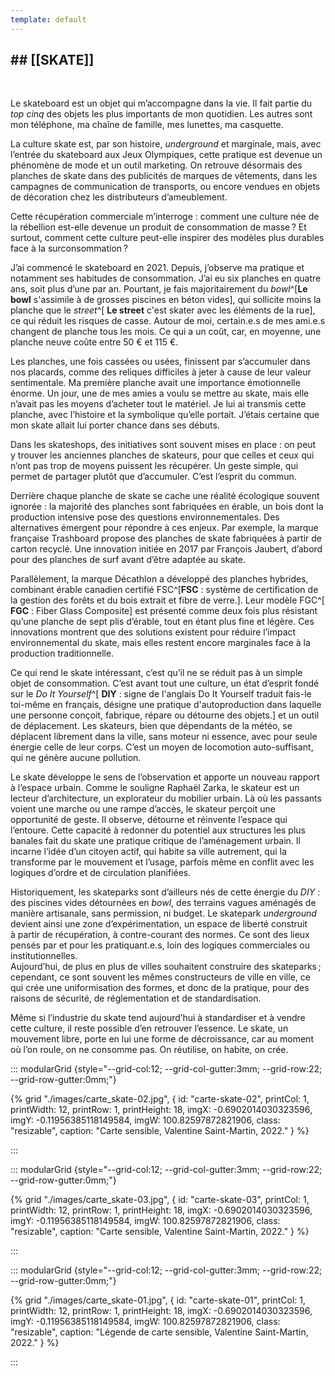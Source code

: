 ```yaml
---
template: default
---
```


## ## [[SKATE]]


<br class="breakpage">

Le skateboard est un objet qui m’accompagne dans la vie. Il fait partie du *top cinq* des objets les plus importants de mon quotidien. Les autres sont mon téléphone, ma chaîne de famille, mes lunettes, ma casquette.

La culture skate est, par son histoire, _underground_ et marginale, mais, avec l’entrée du skateboard aux Jeux Olympiques, cette pratique est devenue un phénomène de mode et un outil marketing. On retrouve désormais des planches de skate dans des publicités de marques de vêtements, dans les campagnes de communication de transports, ou encore vendues en objets de décoration chez les distributeurs d’ameublement.

Cette récupération commerciale m’interroge : comment une culture née de la rébellion est-elle devenue un produit de consommation de masse ? Et surtout, comment cette culture peut-elle inspirer des modèles plus durables face à la surconsommation ?

J’ai commencé le skateboard en 2021. Depuis, j’observe ma pratique et notamment ses habitudes de consommation. J’ai eu six planches en quatre ans, soit plus d’une par an. Pourtant, je fais majoritairement du _bowl_^[**Le bowl** s'assimile à de grosses piscines en béton vides], qui sollicite moins la planche que le _street_^[ **Le street** c'est skater avec les éléments de la rue], ce qui réduit les risques de casse. Autour de moi, certain.e.s de mes ami.e.s changent de planche tous les mois. Ce qui a un coût, car, en moyenne, une planche neuve coûte entre 50 € et 115 €. 

Les planches, une fois cassées ou usées, finissent par s’accumuler dans nos placards, comme des reliques difficiles à jeter à cause de leur valeur sentimentale. 
Ma première planche avait une importance émotionnelle énorme. Un jour, une de mes amies a voulu se mettre au skate, mais elle n’avait pas les moyens d’acheter tout le matériel. Je lui ai transmis cette planche, avec l’histoire et la symbolique qu’elle portait. J’étais certaine que mon skate allait lui porter chance dans ses débuts.

Dans les skateshops, des initiatives sont souvent mises en place : on peut y trouver les anciennes planches de skateurs, pour que celles et ceux qui n’ont pas trop de moyens puissent les récupérer. Un geste simple, qui permet de partager plutôt que d’accumuler. C’est l’esprit du commun.

Derrière chaque planche de skate se cache une réalité écologique souvent ignorée : la majorité des planches sont fabriquées en érable, un bois dont la production intensive pose des questions environnementales. Des alternatives émergent pour répondre à ces enjeux. Par exemple, la marque française Trashboard propose des planches de skate fabriquées à partir de carton recyclé. Une innovation initiée en 2017 par François Jaubert, d’abord pour des planches de surf avant d’être adaptée au skate.

Parallèlement, la marque Décathlon a développé des planches hybrides, combinant érable canadien certifié FSC^[**FSC** : système de certification de la gestion des forêts et du bois extrait et fibre de verre.]. Leur modèle FGC^[ **FGC** : Fiber Glass Composite] est présenté comme deux fois plus résistant qu’une planche de sept plis d’érable, tout en étant plus fine et légère. Ces innovations montrent que des solutions existent pour réduire l’impact environnemental du skate, mais elles restent encore marginales face à la production traditionnelle.

Ce qui rend le skate intéressant, c’est qu’il ne se réduit pas à un simple objet de consommation. C’est avant tout une culture, un état d’esprit fondé sur le _Do It Yourself_^[ **DIY** : signe de l'anglais Do It Yourself traduit fais-le toi-même en français, désigne une pratique d'autoproduction dans laquelle une personne conçoit, fabrique, répare ou détourne des objets.] et un outil de déplacement. Les skateurs, bien que dépendants de la météo, se déplacent librement dans la ville, sans moteur ni essence, avec pour seule énergie celle de leur corps. C’est un moyen de locomotion auto-suffisant, qui ne génère aucune pollution.

Le skate développe le sens de l’observation et apporte un nouveau rapport à l’espace urbain. Comme le souligne Raphaël Zarka, le skateur est un lecteur d’architecture, un explorateur du mobilier urbain. Là où les passants voient une marche ou une rampe d’accès, le skateur perçoit une opportunité de geste. Il observe, détourne et réinvente l’espace qui l’entoure. Cette capacité à redonner du potentiel aux structures les plus banales fait du skate une pratique critique de l’aménagement urbain. Il incarne l’idée d’un citoyen actif, qui habite sa ville autrement, qui la transforme par le mouvement et l’usage, parfois même en conflit avec les logiques d’ordre et de circulation planifiées.

Historiquement, les skateparks sont d’ailleurs nés de cette énergie du *DIY* : des piscines vides détournées en _bowl_, des terrains vagues aménagés de manière artisanale, sans permission, ni budget. Le skatepark _underground_ devient ainsi une zone d’expérimentation, un espace de liberté construit à partir de récupération, à contre-courant des normes. Ce sont des lieux pensés par et pour les pratiquant.e.s, loin des logiques commerciales ou institutionnelles.  
Aujourd’hui, de plus en plus de villes souhaitent construire des skateparks ; cependant, ce sont souvent les mêmes constructeurs de ville en ville, ce qui crée une uniformisation des formes, et donc de la pratique, pour des raisons de sécurité, de réglementation et de standardisation.

Même si l’industrie du skate tend aujourd’hui à standardiser et à vendre cette culture, il reste possible d’en retrouver l’essence. Le skate, un mouvement libre, porte en lui une forme de décroissance, car au moment où l’on roule, on ne consomme pas. On réutilise, on habite, on crée.

::: modularGrid {style="--grid-col:12; --grid-col-gutter:3mm; --grid-row:22; --grid-row-gutter:0mm;"}

{% grid "./images/carte_skate-02.jpg", { 
  id: "carte-skate-02",
  printCol: 1,
  printWidth: 12,
  printRow: 1,
  printHeight: 18,
  imgX: -0.6902014030323596,
  imgY: -0.11956385118149584,
  imgW: 100.82597872821906,
  class: "resizable",
  caption: "Carte sensible, Valentine Saint-Martin, 2022."
} %}

:::

::: modularGrid {style="--grid-col:12; --grid-col-gutter:3mm; --grid-row:22; --grid-row-gutter:0mm;"}

{% grid "./images/carte_skate-03.jpg", { 
  id: "carte-skate-03",
  printCol: 1,
  printWidth: 12,
  printRow: 1,
  printHeight: 18,
  imgX: -0.6902014030323596,
  imgY: -0.11956385118149584,
  imgW: 100.82597872821906,
  class: "resizable",
  caption: "Carte sensible, Valentine Saint-Martin, 2022."
} %}

:::

::: modularGrid {style="--grid-col:12; --grid-col-gutter:3mm; --grid-row:22; --grid-row-gutter:0mm;"}

{% grid "./images/carte_skate-01.jpg", { 
  id: "carte-skate-01",
  printCol: 1,
  printWidth: 12,
  printRow: 1,
  printHeight: 18,
  imgX: -0.6902014030323596,
  imgY: -0.11956385118149584,
  imgW: 100.82597872821906,
  class: "resizable",
  caption: "Légende de carte sensible, Valentine Saint-Martin, 2022."
} %}

:::


